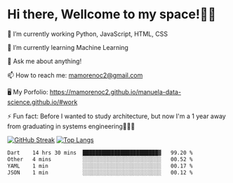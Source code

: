 # Hi there, Wellcome to my space!✌🏾

🔭 I’m currently working Python, JavaScript, HTML, CSS

🌱 I’m currently learning Machine Learning

💬 Ask me about anything!

📫 How to reach me: mamorenoc2@gmail.com

🖥️ My Porfolio: https://mamorenoc2.github.io/manuela-data-science.github.io/#work

⚡ Fun fact: Before I wanted to study architecture, but now I'm a 1 year away from graduating in systems engineering🤣🤣🤣

[![GitHub Streak](https://streak-stats.demolab.com/?user=mamorenoc2&theme=tokyonight_duo)](https://git.io/streak-stats)                 [![Top Langs](https://github-readme-stats.vercel.app/api/top-langs/?username=mamorenoc2&layout=compact&theme=tokyonight)](https://github.com/anuraghazra/github-readme-stats)

<!--START_SECTION:waka-->

```txt
Dart    14 hrs 30 mins  ████████████████████████▓   99.20 %
Other   4 mins          ░░░░░░░░░░░░░░░░░░░░░░░░░   00.52 %
YAML    1 min           ░░░░░░░░░░░░░░░░░░░░░░░░░   00.17 %
JSON    1 min           ░░░░░░░░░░░░░░░░░░░░░░░░░   00.12 %
```

<!--END_SECTION:waka-->
